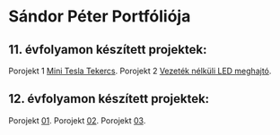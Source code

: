 # Sándor Péter Portfóliója

## 11. évfolyamon készített projektek:

Porojekt 1 [Mini Tesla Tekercs](https://sandorpeteer.github.io/portfolio/11/projekt01/index.html). 
Porojekt 2 [Vezeték nélküli LED meghajtó](https://sandorpeteer.github.io/portfolio/11/projekt02/vezeteknelkuli_LED.md).
 

## 12. évfolyamon készített projektek:

Porojekt [01](https://sandorpeteer.github.io/portfolio/12/projekt01/).
Porojekt [02](https://sandorpeteer.github.io/portfolio/12/projekt01/).
Porojekt [03](https://sandorpeteer.github.io/portfolio/12/projekt01/).
 

 
